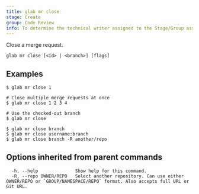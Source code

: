 ```yaml
---
title: glab mr close
stage: Create
group: Code Review
info: To determine the technical writer assigned to the Stage/Group associated with this page, see https://about.gitlab.com/handbook/product/ux/technical-writing/#assignments
---
```


<!--
This documentation is auto generated by a script.
Please do not edit this file directly. Run `make gen-docs` instead.
-->

Close a merge request.

```plaintext
glab mr close [<id> | <branch>] [flags]
```

## Examples

```console
$ glab mr close 1

# Close multiple merge requests at once
$ glab mr close 1 2 3 4

# Use the checked-out branch
$ glab mr close

$ glab mr close branch
$ glab mr close username:branch
$ glab mr close branch -R another/repo

```

## Options inherited from parent commands

```plaintext
  -h, --help              Show help for this command.
  -R, --repo OWNER/REPO   Select another repository. Can use either OWNER/REPO or `GROUP/NAMESPACE/REPO` format. Also accepts full URL or Git URL.
```
